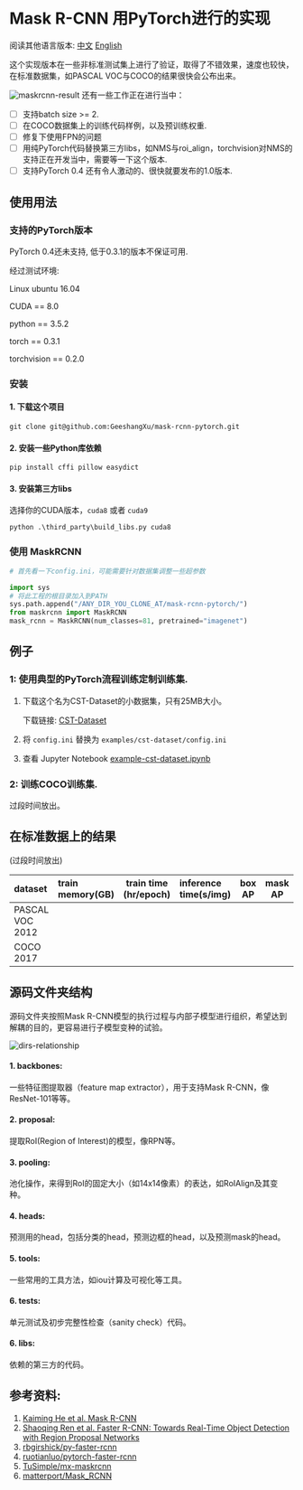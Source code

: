 # Mask R-CNN 用PyTorch进行的实现 

阅读其他语言版本: [中文](./README.zh.md) [English](./README.md) 

这个实现版本在一些非标准测试集上进行了验证，取得了不错效果，速度也较快，在标准数据集，如PASCAL VOC与COCO的结果很快会公布出来。

![maskrcnn-result](http://chuantu.biz/t6/250/1520606201x-1404795469.png)
还有一些工作正在进行当中：

- [ ] 支持batch size >= 2.
- [ ] 在COCO数据集上的训练代码样例，以及预训练权重.
- [ ] 修复下使用FPN的问题
- [ ] 用纯PyTorch代码替换第三方libs，如NMS与roi_align，torchvision对NMS的支持正在开发当中，需要等一下这个版本.
- [ ] 支持PyTorch 0.4 还有令人激动的、很快就要发布的1.0版本.

## 使用用法

### 支持的PyTorch版本
PyTorch 0.4还未支持, 低于0.3.1的版本不保证可用. 

经过测试环境:

Linux ubuntu 16.04

CUDA == 8.0

python == 3.5.2

torch == 0.3.1

torchvision == 0.2.0

### 安装

#### 1. 下载这个项目
 `git clone git@github.com:GeeshangXu/mask-rcnn-pytorch.git`
 
#### 2. 安装一些Python库依赖

`pip install cffi pillow easydict`

#### 3. 安装第三方libs
选择你的CUDA版本，`cuda8` 或者 `cuda9`

`python .\third_party\build_libs.py cuda8`

### 使用 MaskRCNN

```python
# 首先看一下config.ini，可能需要针对数据集调整一些超参数

import sys
# 将此工程的根目录加入到PATH
sys.path.append("/ANY_DIR_YOU_CLONE_AT/mask-rcnn-pytorch/")
from maskrcnn import MaskRCNN
mask_rcnn = MaskRCNN(num_classes=81, pretrained="imagenet")
``` 
 
## 例子
### 1: 使用典型的PyTorch流程训练定制训练集.
1. 下载这个名为CST-Dataset的小数据集，只有25MB大小。

    下载链接: [CST-Dataset](https://github.com/GeeshangXu/cst-dataset)

2. 将 `config.ini` 替换为 `examples/cst-dataset/config.ini`

3. 查看 Jupyter Notebook [example-cst-dataset.ipynb](./examples/cst-dataset/example-cst-dataset.ipynb)

### 2: 训练COCO训练集.

过段时间放出。

## 在标准数据上的结果 
(过段时间放出)

| dataset | train memory(GB) | train time (hr/epoch) |inference time(s/img) |box AP| mask AP |
| :---------------|:--------|---|:-----|----|----|
| PASCAL VOC 2012 |  |  | | | |
| COCO 2017       |  |  | | | |


## 源码文件夹结构

源码文件夹按照Mask R-CNN模型的执行过程与内部子模型进行组织，希望达到解耦的目的，更容易进行子模型变种的试验。

![dirs-relationship](http://chuantu.biz/t6/267/1522230494x-1404795469.jpg)

#### 1. backbones: 
一些特征图提取器（feature map extractor），用于支持Mask R-CNN，像ResNet-101等等。

#### 2. proposal:
提取RoI(Region of Interest)的模型，像RPN等。

#### 3. pooling:
池化操作，来得到RoI的固定大小（如14x14像素）的表达，如RoIAlign及其变种。

#### 4. heads:
预测用的head，包括分类的head，预测边框的head，以及预测mask的head。

#### 5. tools:
一些常用的工具方法，如iou计算及可视化等工具。

#### 6. tests:
单元测试及初步完整性检查（sanity check）代码。

#### 6. libs:
依赖的第三方的代码。


## 参考资料:

1. [Kaiming He et al. Mask R-CNN](https://arxiv.org/abs/1703.06870)
2. [Shaoqing Ren et al. Faster R-CNN: Towards Real-Time Object Detection with Region Proposal Networks](https://arxiv.org/abs/1506.01497)
3. [rbgirshick/py-faster-rcnn](https://github.com/rbgirshick/py-faster-rcnn)
4. [ruotianluo/pytorch-faster-rcnn](ruotianluo/pytorch-faster-rcnn)
5. [TuSimple/mx-maskrcnn](https://github.com/TuSimple/mx-maskrcnn)
6. [matterport/Mask_RCNN](https://github.com/matterport/Mask_RCNN)
